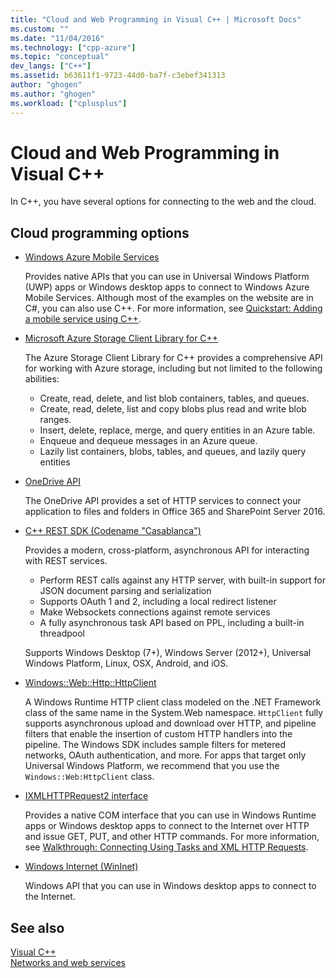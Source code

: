 ```yaml
---
title: "Cloud and Web Programming in Visual C++ | Microsoft Docs"
ms.custom: ""
ms.date: "11/04/2016"
ms.technology: ["cpp-azure"]
ms.topic: "conceptual"
dev_langs: ["C++"]
ms.assetid: b63611f1-9723-44d0-ba7f-c3ebef341313
author: "ghogen"
ms.author: "ghogen"
ms.workload: ["cplusplus"]
---
```

# Cloud and Web Programming in Visual C++

In C++, you have several options for connecting to the web and the cloud.

## Cloud programming options

- [Windows Azure Mobile Services](http://www.windowsazure.com/develop/mobile/)

   Provides native APIs that you can use in Universal Windows Platform (UWP) apps or Windows desktop apps to connect to Windows Azure Mobile Services. Although most of the examples on the website are in C#, you can also use C++. For more information, see [Quickstart: Adding a mobile service using C++](http://msdn.microsoft.com/library/windows/apps/dn263181.aspx).

- [Microsoft Azure Storage Client Library for C++](https://blogs.msdn.microsoft.com/windowsazurestorage/2015/04/29/microsoft-azure-storage-client-library-for-c-v1-0-0-general-availability/)

   The Azure Storage Client Library for C++ provides a comprehensive API for working with Azure storage, including but not limited to the following abilities:

  - Create, read, delete, and list blob containers, tables, and queues.
  - Create, read, delete, list and copy blobs plus read and write blob ranges.
  - Insert, delete, replace, merge, and query entities in an Azure table.
  - Enqueue and dequeue messages in an Azure queue.
  - Lazily list containers, blobs, tables, and queues, and lazily query entities

- [OneDrive API](https://dev.onedrive.com/README.htm)

   The OneDrive API provides a set of HTTP services to connect your application to files and folders in Office 365 and SharePoint Server 2016.

- [C++ REST SDK (Codename "Casablanca")](https://github.com/Microsoft/cpprestsdk)

   Provides a modern, cross-platform, asynchronous API for interacting with REST services.

  - Perform REST calls against any HTTP server, with built-in support for JSON document parsing and serialization
  - Supports OAuth 1 and 2, including a local redirect listener
  - Make Websockets connections against remote services
  - A fully asynchronous task API based on PPL, including a built-in threadpool

   Supports Windows Desktop (7+), Windows Server (2012+), Universal Windows Platform, Linux, OSX, Android, and iOS. 

- [Windows::Web::Http::HttpClient](https://msdn.microsoft.com/en-us/library/windows/apps/windows.web.http.httpclient.aspx)

   A Windows Runtime HTTP client class modeled on the .NET Framework class of the same name in the System.Web namespace. `HttpClient` fully supports asynchronous upload and download over HTTP, and pipeline filters that enable the insertion of custom HTTP handlers into the pipeline. The Windows SDK includes sample filters for metered networks, OAuth authentication, and more. For apps that target only Universal Windows Platform, we recommend that you use the `Windows::Web:HttpClient` class. 

- [IXMLHTTPRequest2 interface](/previous-versions/windows/desktop/api/msxml6/nn-msxml6-ixmlhttprequest2)

   Provides a native COM interface that you can use in Windows Runtime apps or Windows desktop apps to connect to the Internet over HTTP and issue GET, PUT, and other HTTP commands. For more information, see [Walkthrough: Connecting Using Tasks and XML HTTP Requests](../parallel/concrt/walkthrough-connecting-using-tasks-and-xml-http-requests.md).

- [Windows Internet (WinInet)](http://msdn.microsoft.com/library/windows/desktop/aa385331\(v=vs.85\).aspx)

   Windows API that you can use in Windows desktop apps to connect to the Internet.

## See also

[Visual C++](../visual-cpp-in-visual-studio.md) <br/>
[Networks and web services](/windows/uwp/networking/)
